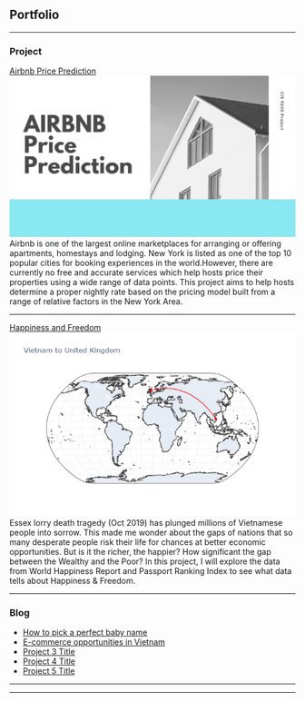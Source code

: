 ## Portfolio

---

### Project 

[Airbnb Price Prediction](/sample.md)
<img src="images/Airbnb Slide.png"/>
Airbnb is one of the largest online marketplaces for arranging or offering apartments, homestays and lodging. New York is listed as one of the top 10 popular cities for booking experiences in the world.However, there are currently no free and accurate services which help hosts price their properties using a wide range of data points. This project aims to help hosts determine a proper nightly rate based on the pricing model built from a range of relative factors in the New York Area.

---
[Happiness and Freedom](/happiness.md)
<img src="images/newplot.png"/>
Essex lorry death tragedy (Oct 2019) has plunged millions of Vietnamese people into sorrow. This made me wonder about the gaps of nations that so many desperate people risk their life for chances at better economic opportunities. But is it the richer, the happier? How significant the gap between the Wealthy and the Poor? In this project, I will explore the data from World Happiness Report and Passport Ranking Index to see what data tells about Happiness & Freedom.

---

### Blog

- [How to pick a perfect baby name](/babyname.md)
- [E-commerce opportunities in Vietnam](https://www.vietnam-briefing.com/news/e-commerce-logistics-emerging-opportunities-vietnam.html/)
- [Project 3 Title](http://example.com/)
- [Project 4 Title](http://example.com/)
- [Project 5 Title](http://example.com/)

---


---
